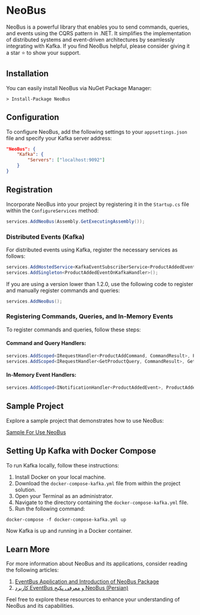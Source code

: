 # NeoBus
NeoBus is a powerful library that enables you to send commands, queries, and events using the CQRS pattern in .NET. It simplifies the implementation of distributed systems and event-driven architectures by seamlessly integrating with Kafka. If you find NeoBus helpful, please consider giving it a star ⭐ to show your support.

## Installation
You can easily install NeoBus via NuGet Package Manager:

```shell
> Install-Package NeoBus
```

## Configuration
To configure NeoBus, add the following settings to your `appsettings.json` file and specify your Kafka server address:

```json
"NeoBus": {
    "Kafka": {
        "Servers": ["localhost:9092"]
    }
}
```

## Registration
Incorporate NeoBus into your project by registering it in the `Startup.cs` file within the `ConfigureServices` method:

```csharp
services.AddNeoBus(Assembly.GetExecutingAssembly());
```

### Distributed Events (Kafka)
For distributed events using Kafka, register the necessary services as follows:

```csharp
services.AddHostedService<KafkaEventSubscriberService<ProductAddedEventOnKafka, ProductAddedEventOnKafkaHandler>>();
services.AddSingleton<ProductAddedEventOnKafkaHandler>();
```

If you are using a version lower than 1.2.0, use the following code to register and manually register commands and queries:

```csharp
services.AddNeoBus();
```

### Registering Commands, Queries, and In-Memory Events
To register commands and queries, follow these steps:

#### Command and Query Handlers:
```csharp
services.AddScoped<IRequestHandler<ProductAddCommand, CommandResult>, ProductAddCommandHandler>();
services.AddScoped<IRequestHandler<GetProductQuery, CommandResult>, GetProductQueryHandler>();
```

#### In-Memory Event Handlers:
```csharp
services.AddScoped<INotificationHandler<ProductAddedEvent>, ProductAddedEventHandler>();
```

## Sample Project
Explore a sample project that demonstrates how to use NeoBus:

[Sample For Use NeoBus](https://github.com/omid-ahmadpour/NeoBus/tree/main/Sample/SampleForUseNeoBus)

## Setting Up Kafka with Docker Compose
To run Kafka locally, follow these instructions:

1. Install Docker on your local machine.
2. Download the `docker-compose-kafka.yml` file from within the project solution.
3. Open your Terminal as an administrator.
4. Navigate to the directory containing the `docker-compose-kafka.yml` file.
5. Run the following command:

```shell
docker-compose -f docker-compose-kafka.yml up
```

Now Kafka is up and running in a Docker container.

## Learn More
For more information about NeoBus and its applications, consider reading the following articles:

1. [EventBus Application and Introduction of NeoBus Package](https://medium.com/@omid-ahmadpour/eventbus-application-and-introduction-of-neobus-package-c22029d07f4)
2. [کاربرد EventBus و معرفی پکیج NeoBus (Persian)](https://virgool.io/@ahmadpooromid/%DA%A9%D8%A7%D8%B1%D8%A8%D8%AF-eventbus-%D9%88-%D9%85%D8%B9%D8%B1%D9%81%DB%8C-%D9%BE%DA%A9%DB%8C%D8%AC-neobus-rveoqqgefbmu)

Feel free to explore these resources to enhance your understanding of NeoBus and its capabilities.
